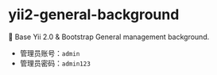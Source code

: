 # yii2-general-background
:rocket: Base Yii 2.0 &amp; Bootstrap General management background.

- 管理员账号：`admin`
- 管理员密码：`admin123`
